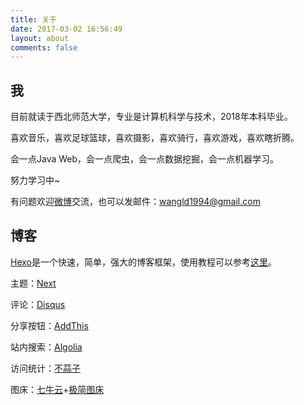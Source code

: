 ```yaml
---
title: 关于
date: 2017-03-02 16:56:49
layout: about
comments: false
---
```

## 我
目前就读于西北师范大学，专业是计算机科学与技术，2018年本科毕业。

喜欢音乐，喜欢足球篮球，喜欢摄影，喜欢骑行，喜欢游戏，喜欢瞎折腾。

会一点Java Web，会一点爬虫，会一点数据挖掘，会一点机器学习。

努力学习中~

有问题欢迎[微博](http://www.weibo.com/wangld1994)交流，也可以发邮件：wangld1994@gmail.com

## 博客
[Hexo](https://hexo.io/zh-cn/docs/)是一个快速，简单，强大的博客框架，使用教程可以参考[这里](https://zhuanlan.zhihu.com/p/25471760)。

主题：[Next](https://github.com/iissnan/hexo-theme-next)

评论：[Disqus](https://disqus.com/)

分享按钮：[AddThis](https://www.addthis.com)

站内搜索：[Algolia](https://www.algolia.com/)

访问统计：[不蒜子](http://busuanzi.ibruce.info/)

图床：[七牛云](https://www.qiniu.com/)+[极简图床](https://jiantuku.com/)
